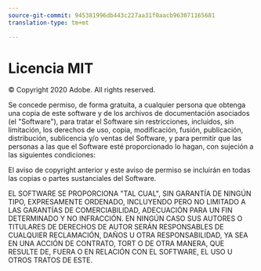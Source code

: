 ```yaml
---
source-git-commit: 945381996db443c227aa31f0aacb963071165681
translation-type: tm+mt

---
```

# Licencia MIT

© Copyright 2020 Adobe. All rights reserved.

Se concede permiso, de forma gratuita, a cualquier persona que obtenga una copia de este software y de los archivos de documentación asociados (el &quot;Software&quot;), para tratar el Software sin restricciones, incluidos, sin limitación, los derechos de uso, copia, modificación, fusión, publicación, distribución, sublicencia y/o ventas del Software, y para permitir que las personas a las que el Software esté proporcionado lo hagan, con sujeción a las siguientes condiciones:

El aviso de copyright anterior y este aviso de permiso se incluirán en todas las copias o partes sustanciales del Software.

EL SOFTWARE SE PROPORCIONA &quot;TAL CUAL&quot;, SIN GARANTÍA DE NINGÚN TIPO, EXPRESAMENTE ORDENADO, INCLUYENDO PERO NO LIMITADO A LAS GARANTÍAS DE COMERCIABILIDAD, ADECUACIÓN PARA UN FIN DETERMINADO Y NO INFRACCIÓN. EN NINGÚN CASO SUS AUTORES O TITULARES DE DERECHOS DE AUTOR SERÁN RESPONSABLES DE CUALQUIER RECLAMACIÓN, DAÑOS U OTRA RESPONSABILIDAD, YA SEA EN UNA ACCIÓN DE CONTRATO, TORT O DE OTRA MANERA, QUE RESULTE DE, FUERA O EN RELACIÓN CON EL SOFTWARE, EL USO U OTROS TRATOS DE ESTE.
